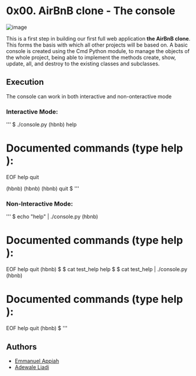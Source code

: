 # 0x00. AirBnB clone - The console

![image](https://user-images.githubusercontent.com/83376852/217402064-be2e1730-01c5-49cd-a051-9b191edc7173.png)

This is a first step in building our first full web application **the AirBnB clone**. This forms the basis with which  all other projects will be based on. 
A basic console is created using the Cmd Python module, to manage the objects of the whole project, being able to implement the methods create, show, update, all, and destroy to the existing classes and subclasses.

## Execution
The console can work in both interactive and non-onteractive mode

### Interactive Mode:
'''
$ ./console.py
(hbnb) help

Documented commands (type help <topic>):
========================================
EOF  help  quit

(hbnb) 
(hbnb) 
(hbnb) quit
$
'''
### Non-Interactive Mode:
''' 
$ echo "help" | ./console.py
(hbnb)

Documented commands (type help <topic>):
========================================
EOF  help  quit
(hbnb) 
$
$ cat test_help
help
$
$ cat test_help | ./console.py
(hbnb)

Documented commands (type help <topic>):
========================================
EOF  help  quit
(hbnb) 
$
'''
## Authors
- [Emmanuel Appiah](https://github.com/eldray)
- [Adewale Liadi](https://github.com/jesusenerio)
